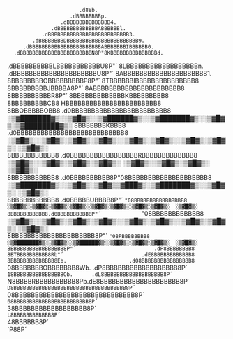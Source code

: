                            .d88b.                                                                                                       
                        .dBBBBBBBBp.                                                                                                    
                     .dBBBBBBBBBBBBBB4.                                                                                                 
                  .dBBBBBBBBBBBBBABBBBBBl.                                                                                              
               .dBBBBBBBBBBBBBBBBBBBBBBBBBB3.                                                                                           
            .dBBBBBBBBDBBBBBBBBBBBBBBBBBBBBBBB9.                                                                                        
         .dBBBBBBBBBBBBBBBBBBBBBBBABBBBBBBIBBBBBB0.                                                                                     
      .dBBBBBBBBBBBBBBBBBBBBBBBN8P"8KBBBBBBBBBBBBBBBd.                                                                                  
   .dBBBBBBBBBBLBBBBBBBBBBBU8P"´   8LBBBBBBBBBBBBBBBBBBn.                                                                               
.dBBBBBBBBBBBBBBBBBBBBBU8P"´       8ABBBBBBBBBBBBBBBBBBBBB1.                                                                            
8BBBBBBBBOBBBBBBBBBP8P"´           8TBBBBBBIBBBBBBBBBBBBBBB8                                                                            
8BBBBBBBBBJBBBBA8P"´               8ABBBBBBBBBBBBBBBBBBBBBB8                                                                            
8BBBBBBBBBBR8P"´                   8BBBBBBBBBBBBBKBBBBBBBBB8                                                                            
8BBBBBBBBBCB8                      HBBBBBBBBBBBBBBBBBBBBBBB8                                                                            
8BBOBBBBBOBB8                   .d0BBBBBBBBBBBBBBBBBBBBBBBB8          ░▒▓███████▓▒░░▒▓█▓▒░░▒▓██████▓▒░░▒▓███████▓▒░░▒▓█▓▒░▒▓████████▓▒░ 
8BBBBBBBKBBB8                .d0BBBBBBBBBBBBBBBBBBBBBBBBBBB8         ░▒▓█▓▒░░▒▓█▓▒░▒▓█▓▒░▒▓█▓▒░░▒▓█▓▒░▒▓█▓▒░░▒▓█▓▒░▒▓█▓▒░  ░▒▓█▓▒░      
8BBBBBBBBBBB8            .d0BBBBBBBBBBBBBBBBBRBBBBBBBBBBBBB8        ░▒▓█▓▒░░▒▓█▓▒░▒▓█▓▒░▒▓█▓▒░      ░▒▓█▓▒░░▒▓█▓▒░▒▓█▓▒░  ░▒▓█▓▒░       
8BBBBBBBBBBB8        .d0BBBBBBBBBB8P"08BBBBBBBBBBBBBBBBBBBB8       ░▒▓███████▓▒░░▒▓█▓▒░▒▓█▓▒▒▓███▓▒░▒▓███████▓▒░░▒▓█▓▒░  ░▒▓█▓▒░        
8BBBBBBBBBBB8    .d0BBBBBUBBBB8P"´     `"08BBBBBBBBBBBBBBBB8      ░▒▓█▓▒░░▒▓█▓▒░▒▓█▓▒░▒▓█▓▒░░▒▓█▓▒░▒▓█▓▒░░▒▓█▓▒░▒▓█▓▒░  ░▒▓█▓▒░         
8BBBBBBBBBBB8.d0BBBBBBBBBB8P"´             `"08BBBBBBBBBBBB8     ░▒▓█▓▒░░▒▓█▓▒░▒▓█▓▒░▒▓█▓▒░░▒▓█▓▒░▒▓█▓▒░░▒▓█▓▒░▒▓█▓▒░  ░▒▓█▓▒░          
8BBBBBBBBBBBBBBBBBBBBB8P"´                    `"08PBBBBBBBB8    ░▒▓███████▓▒░░▒▓█▓▒░░▒▓██████▓▒░░▒▓█▓▒░░▒▓█▓▒░▒▓█▓▒░  ░▒▓█▓▒░           
8BBBBBBBBBBBBBBBBB8P"´                         .dP8BBBBBBBB8                                                                            
8BTBBBBBBBBBB8Rb"´                         .dE8BBBBBBBBBBBB8                                                                            
8BBBBBBBBBBBBBB8Eb.                    .dO8BBBBBBBBBBBBBBBB8                                                                            
`08BBBBBBBOBBBBBBB8Wb.             .dP8BBBBBBBBBBBBBBBBBB8P´                                                                            
   `18BBBBBBBBBBBBBBB8Ob.      .dL8BBBBBBBBBBBBBBBBBBB8P´                                                                               
      `N8BBBBRBBBBBBBBBB8Pb.dE8BBBBBBBBBBBBBBBBBBBB8P´                                                                                  
         `D8BBBBBBBBBBBBBBBBBBBBBBBBBBBBBBBBBBBB8P´                                                                                     
            `08BBBBBBBBBBBBBBBBBBBBBBBBBBBBBB8P´                                                                                        
               `68BBBBBBBBBBBBBBBBBBBBBBBB8P´                                                                                           
                  `38BBBBBBBBBBBBBBBBBB8P´                                                                                              
                     `L8BBBBBBBBBBBB8P´                                                                                                 
                        `48BBBBBB8P´                                                                                                    
                           `P88P´   
